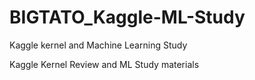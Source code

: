 # BIGTATO_Kaggle-ML-Study
Kaggle kernel and Machine Learning Study


Kaggle Kernel Review and ML Study materials
